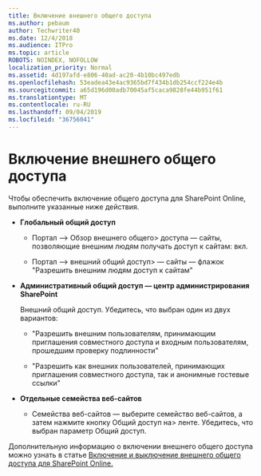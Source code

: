 ```yaml
---
title: Включение внешнего общего доступа
ms.author: pebaum
author: Techwriter40
ms.date: 12/4/2018
ms.audience: ITPro
ms.topic: article
ROBOTS: NOINDEX, NOFOLLOW
localization_priority: Normal
ms.assetid: 4d197afd-e806-40ad-ac20-4b10bc497edb
ms.openlocfilehash: 53eadea43e4ac9365bd7f434b1db254ccf224e4b
ms.sourcegitcommit: a65d196d00adb70045af5caca9828fe44b951f61
ms.translationtype: MT
ms.contentlocale: ru-RU
ms.lasthandoff: 09/04/2019
ms.locfileid: "36756041"
---
```

# <a name="enable-external-sharing"></a>Включение внешнего общего доступа

 Чтобы обеспечить включение общего доступа для SharePoint Online, выполните указанные ниже действия.
  
- **Глобальный общий доступ**
    
  - Портал —\> Обзор внешнего общего\> доступа — сайты, позволяющие внешним людям получать доступ к сайтам: вкл.
    
  - Портал —\> внешний общий доступ\> — сайты — флажок "Разрешить внешним людям доступ к сайтам"
    
- **Административный общий доступ — центр администрирования SharePoint**
    
    Внешний общий доступ. Убедитесь, что выбран один из двух вариантов:
    
  - "Разрешить внешним пользователям, принимающим приглашения совместного доступа и входным пользователям, прошедшим проверку подлинности"
    
  - "Разрешить как внешних пользователей, принимающих приглашения совместного доступа, так и анонимные гостевые ссылки"
    
- **Отдельные семейства веб-сайтов**
    
  - Семейства веб-сайтов — выберите семейство веб-сайтов, а затем нажмите кнопку Общий доступ на\> ленте. Убедитесь, что выбран параметр Общий доступ.
    
Дополнительную информацию о включении внешнего общего доступа можно узнать в статье [Включение и выключение внешнего общего доступа для SharePoint Online.](https://go.microsoft.com/fwlink/?linkid=2047681&amp;clcid=0x409)
  

